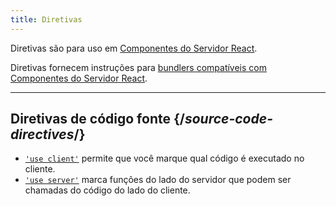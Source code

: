 ```yaml
---
title: Diretivas
---
```


<RSC>

Diretivas são para uso em [Componentes do Servidor React](/reference/rsc/server-components).

</RSC>

<Intro>

Diretivas fornecem instruções para [bundlers compatíveis com Componentes do Servidor React](/learn/start-a-new-react-project#full-stack-frameworks).

</Intro>

---

## Diretivas de código fonte {/*source-code-directives*/}

* [`'use client'`](/reference/rsc/use-client) permite que você marque qual código é executado no cliente.
* [`'use server'`](/reference/rsc/use-server) marca funções do lado do servidor que podem ser chamadas do código do lado do cliente.

